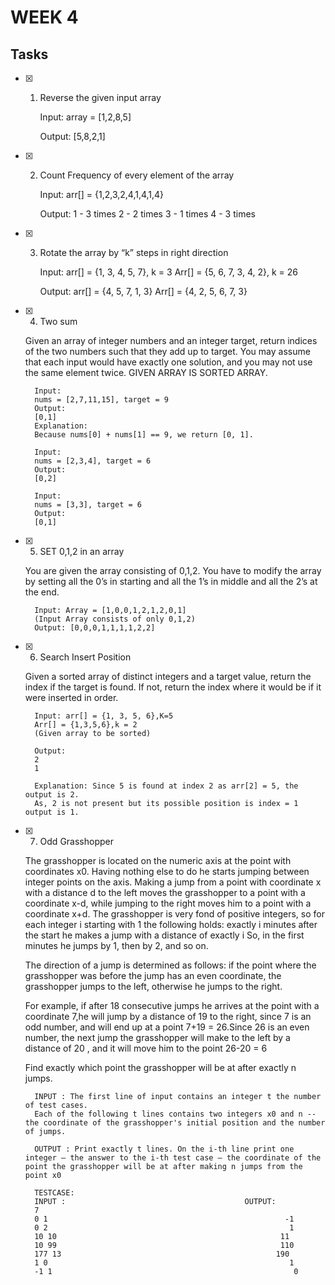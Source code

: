 # WEEK 4

## Tasks

- [x] 1. Reverse the given input array 

        Input: array = [1,2,8,5]
    
        Output: [5,8,2,1]

- [x] 2. Count Frequency of every element of the array

        Input: 
        arr[] = {1,2,3,2,4,1,4,1,4}
        
        Output:
        1 - 3 times
        2 - 2 times
        3 - 1 times
        4 - 3 times

- [x] 3. Rotate the array by “k” steps in right direction

        Input: 
        arr[] = {1, 3, 4, 5, 7}, k = 3
        Arr[] = {5, 6, 7, 3, 4, 2}, k = 26
        
        Output: 
        arr[] = {4, 5, 7, 1, 3}
        Arr[] = {4, 2, 5, 6, 7, 3}

- [x] 4. Two sum

    Given an array of integer numbers and an integer target, return indices of the two numbers such that they add up to target. You may assume that each input would have exactly one solution, and you may not use the same element twice.
GIVEN ARRAY IS SORTED ARRAY.

        Input: 
        nums = [2,7,11,15], target = 9
        Output: 
        [0,1]
        Explanation: 
        Because nums[0] + nums[1] == 9, we return [0, 1].

        Input: 
        nums = [2,3,4], target = 6
        Output: 
        [0,2]

        Input: 
        nums = [3,3], target = 6
        Output: 
        [0,1]
- [x] 5. SET 0,1,2 in an array

    You are given the array consisting of 0,1,2. You have to modify the array by setting all the 0’s in starting and all the 1’s in middle and all the 2’s at the end.

        Input: Array = [1,0,0,1,2,1,2,0,1]
        (Input Array consists of only 0,1,2)
        Output: [0,0,0,1,1,1,1,2,2]

- [x] 6. Search Insert Position

    Given a sorted array of distinct integers and a target value, return the index if the target is found. If not, return the index where it would be if it were inserted in order.

        Input: arr[] = {1, 3, 5, 6},K=5
        Arr[] = {1,3,5,6},k = 2
        (Given array to be sorted)
        
        Output: 
        2
        1
        
        Explanation: Since 5 is found at index 2 as arr[2] = 5, the output is 2.
        As, 2 is not present but its possible position is index = 1 output is 1.

- [x] 7. Odd Grasshopper

    The grasshopper is located on the numeric axis at the point with coordinates x0. 
Having nothing else to do he starts jumping between integer points on the axis. Making a jump from a point with coordinate x with a distance d to the left moves the grasshopper to a point with a coordinate x-d, while jumping to the right moves him to a point with a coordinate x+d.
The grasshopper is very fond of positive integers, so for each integer i starting with 1 the following holds: exactly i minutes after the start he makes a jump with a distance of exactly i So, in the first minutes he jumps by 1, then by 2, and so on.

    The direction of a jump is determined as follows: if the point where the grasshopper was before the jump has an even coordinate, the grasshopper jumps to the left, otherwise he jumps to the right.

    For example, if after 18 consecutive jumps he arrives at the point with a coordinate 7,he will jump by a distance of 19 to the right, since 7 is an odd number, and will end up at a point 7+19 = 26.Since 26 is an even number, the next jump the grasshopper will make to the left by a distance of 20 , and it will move him to the point 26-20 = 6

    Find exactly which point the grasshopper will be at after exactly n jumps.

        INPUT : The first line of input contains an integer t the number of test cases.
        Each of the following t lines contains two integers x0 and n -- the coordinate of the grasshopper's initial position and the number of jumps.

        OUTPUT : Print exactly t lines. On the i-th line print one integer — the answer to the i-th test case — the coordinate of the point the grasshopper will be at after making n jumps from the point x0

        TESTCASE:
        INPUT :                                        OUTPUT: 
        7                                                    
        0 1                                                     -1
        0 2                                                      1
        10 10                                                  11
        10 99                                                  110
        177 13                                                190
        1 0                                                      1                                                 
        -1 1                                                      0
